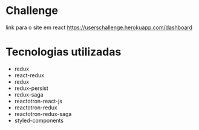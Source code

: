 # Challenge

link para o site em react
<https://userschallenge.herokuapp.com/dashboard>

# Tecnologias utilizadas
* redux
* react-redux
* redux
* redux-persist
* redux-saga
* reactotron-react-js
* reactotron-redux
* reactotron-redux-saga
* styled-components
